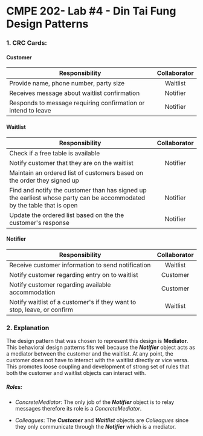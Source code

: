 # CMPE 202- Lab #4 - Din Tai Fung Design Patterns

### 1. CRC Cards:

#### Customer
| Responsibility        | Collaborator           |
| ------------- |:-------------:|
|Provide name, phone number, party size| Waitlist|
|Receives message about waitlist confirmation |Notifier|
|Responds to message requiring confirmation or intend to leave|  Notifier|


#### Waitlist
| Responsibility        | Collaborator         |
| ------------- |:-------------:|
|Check if a free table is available|  |
|Notify customer that they are on the waitlist| Notifier
|Maintain an ordered list of customers based on the order they signed up|       |
|Find and notify the customer than has signed up the earliest whose party can be accommodated by the table that is open|      Notifier |
|Update the ordered list based on the the customer's response |Notifier|


#### Notifier
| Responsibility        | Collaborator         |
| ------------- |:-------------:|
|Receive customer information to send notification|Waitlist|
|Notify customer regarding entry on to waitlist|      Customer |
|Notify customer regarding available accommodation | Customer |
|Notify waitlist of a customer's if they want to stop, leave, or confirm|Waitlist|

### 2. Explanation

The design pattern that was chosen to represent this design is **Mediator**. This behavioral design patterns fits well because the **_Notifier_** object acts as a mediator between the customer and the waitlist. At any point, the customer does not have to interact with the waitlist directly or vice versa. This promotes loose coupling and development of strong set of rules that both the customer and waitlist objects can interact with.

##### Roles:

- _ConcreteMediator_: The only job of the **_Notifier_** object is to relay messages therefore its role is a _ConcreteMediator_.

- _Colleagues_: The **_Customer_** and  **_Waitlist_** objects are _Colleagues_ since they only communicate through the **_Notifier_** which is a mediator.
